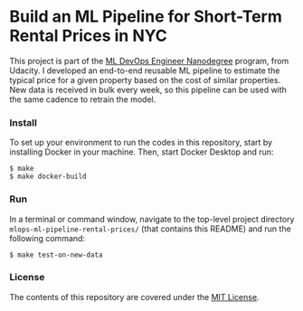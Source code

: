 Build an ML Pipeline for Short-Term Rental Prices in NYC
================


This project is part of the [ ML DevOps Engineer Nanodegree](https://www.udacity.com/course/machine-learning-dev-ops-engineer-nanodegree--nd0821)
 program, from Udacity. I developed an end-to-end reusable ML pipeline to
 estimate the typical price for a given property based on the cost of similar
 properties. New data is received in bulk every week, so this pipeline can be
 used with the same cadence to retrain the model.


### Install
To set up your environment to run the codes in this repository, start by
 installing Docker in your machine. Then, start Docker Desktop and run:

```shell
$ make
$ make docker-build
```


### Run
In a terminal or command window, navigate to the top-level project directory
 `mlops-ml-pipeline-rental-prices/` (that contains this README) and run the
 following command:

```shell
$ make test-on-new-data
```


### License
The contents of this repository are covered under the [MIT License](LICENSE).